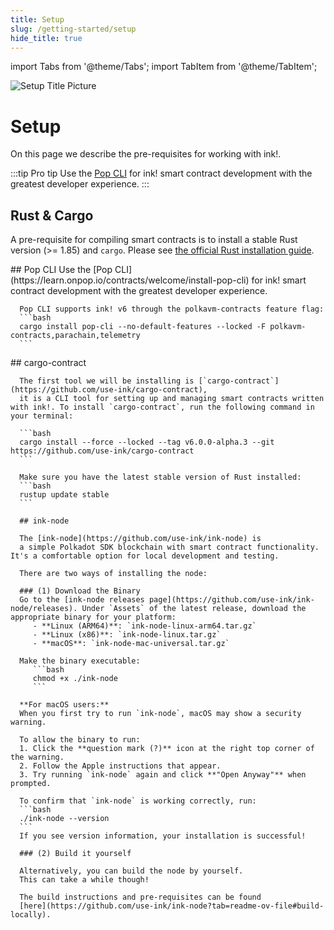 ```yaml
---
title: Setup
slug: /getting-started/setup
hide_title: true
---
```


import Tabs from '@theme/Tabs';
import TabItem from '@theme/TabItem';

![Setup Title Picture](/img/title/setup.svg)

# Setup

On this page we describe the pre-requisites for working with ink!.

:::tip Pro tip
 Use the [Pop CLI](https://learn.onpop.io/contracts/welcome/install-pop-cli) for ink! smart contract development with the greatest developer experience.
:::

## Rust & Cargo

A pre-requisite for compiling smart contracts is to install a stable Rust 
version (>= 1.85) and `cargo`. Please see [the official Rust installation guide](https://doc.rust-lang.org/cargo/getting-started/installation.html).

<Tabs>
  <TabItem value="pop" label="Pop" default>
   ## Pop CLI
      Use the [Pop CLI](https://learn.onpop.io/contracts/welcome/install-pop-cli) for ink! smart contract development with the greatest developer experience.

      Pop CLI supports ink! v6 through the polkavm-contracts feature flag:
      ```bash
      cargo install pop-cli --no-default-features --locked -F polkavm-contracts,parachain,telemetry
      ```
  </TabItem>
  <TabItem value="cargo-contract" label="cargo-contract + ink-node">
      ## cargo-contract

      The first tool we will be installing is [`cargo-contract`](https://github.com/use-ink/cargo-contract),
      it is a CLI tool for setting up and managing smart contracts written with ink!. To install `cargo-contract`, run the following command in your terminal:

      ```bash
      cargo install --force --locked --tag v6.0.0-alpha.3 --git https://github.com/use-ink/cargo-contract
      ```

      Make sure you have the latest stable version of Rust installed:
      ```bash
      rustup update stable
      ```

      ## ink-node

      The [ink-node](https://github.com/use-ink/ink-node) is
      a simple Polkadot SDK blockchain with smart contract functionality. It's a comfortable option for local development and testing.

      There are two ways of installing the node:

      ### (1) Download the Binary
      Go to the [ink-node releases page](https://github.com/use-ink/ink-node/releases). Under `Assets` of the latest release, download the appropriate binary for your platform:
         - **Linux (ARM64)**: `ink-node-linux-arm64.tar.gz`
         - **Linux (x86)**: `ink-node-linux.tar.gz`  
         - **macOS**: `ink-node-mac-universal.tar.gz`

      Make the binary executable:
         ```bash
         chmod +x ./ink-node
         ```

      **For macOS users:**
      When you first try to run `ink-node`, macOS may show a security warning.

      To allow the binary to run:
      1. Click the **question mark (?)** icon at the right top corner of the warning.
      2. Follow the Apple instructions that appear.
      3. Try running `ink-node` again and click **"Open Anyway"** when prompted.

      To confirm that `ink-node` is working correctly, run:
      ```bash
      ./ink-node --version
      ```
      If you see version information, your installation is successful!

      ### (2) Build it yourself

      Alternatively, you can build the node by yourself.
      This can take a while though!

      The build instructions and pre-requisites can be found
      [here](https://github.com/use-ink/ink-node?tab=readme-ov-file#build-locally).
  </TabItem>
</Tabs>